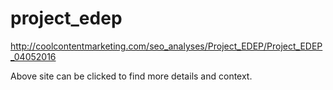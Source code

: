 # project_edep
http://coolcontentmarketing.com/seo_analyses/Project_EDEP/Project_EDEP_04052016

Above site can be clicked to find more details and context. 
